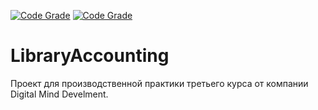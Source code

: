 [![Code Grade](https://www.code-inspector.com/project/24351/score/svg)](https://www.code-inspector.com)
[![Code Grade](https://www.code-inspector.com/project/24351/status/svg)](https://www.code-inspector.com)

# LibraryAccounting

Проект для производственной практики третьего курса от компании Digital Mind Develment.
